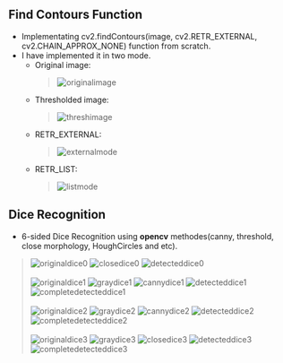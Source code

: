 ## Find Contours Function
- Implementating cv2.findContours(image, cv2.RETR_EXTERNAL, cv2.CHAIN_APPROX_NONE) function from scratch.
- I have implemented it in two mode.
  - Original image:
    >  ![originalimage](https://user-images.githubusercontent.com/77120507/146637101-a4a526cf-a519-4b14-9a4d-b0bc80b365c5.png)
  - Thresholded image:
    >  ![threshimage](https://user-images.githubusercontent.com/77120507/146637154-c80b9d36-e5fd-4350-a5c4-6fa8f2f9b01e.png)
  - RETR_EXTERNAL:
    > ![externalmode](https://user-images.githubusercontent.com/77120507/146637080-343680f3-4783-48f1-9546-e654bb279e82.png)
  - RETR_LIST:
    > ![listmode](https://user-images.githubusercontent.com/77120507/146637057-65e31e74-5a99-45c1-b3e6-2116eca909e5.png)

## Dice Recognition
- 6-sided Dice Recognition using **opencv** methodes(canny, threshold, close morphology, HoughCircles and etc).
> ![originaldice0](https://user-images.githubusercontent.com/77120507/146638304-956a7454-d5b9-4386-bf8c-5308c9b00c52.png)
![closedice0](https://user-images.githubusercontent.com/77120507/146638307-87acfae9-4b72-4989-8253-e57976b3d160.png)
![detecteddice0](https://user-images.githubusercontent.com/77120507/146638309-beca0da7-afad-477a-9631-263c71470a62.png)
<br></br>
> ![originaldice1](https://user-images.githubusercontent.com/77120507/146638330-553ca390-4833-4fff-b121-d15bb631f129.png)
![graydice1](https://user-images.githubusercontent.com/77120507/146638335-dbc3a9b5-d284-4c8c-9be5-d6d7ee68a996.png)
![cannydice1](https://user-images.githubusercontent.com/77120507/146638336-d4ef208d-f8f4-4732-93ae-4c63b869fe1b.png)
![detecteddice1](https://user-images.githubusercontent.com/77120507/146638338-21ff0ba1-c6da-40c6-9ce0-6c28277f9785.png)
![completedetecteddice1](https://user-images.githubusercontent.com/77120507/146638339-25d97612-1788-448d-b4a6-5f6621e39245.png)
<br></br>
> ![originaldice2](https://user-images.githubusercontent.com/77120507/146638360-9cfa629e-4989-477f-95a4-adeb8b5bd21d.png)
![graydice2](https://user-images.githubusercontent.com/77120507/146638364-b2676e25-1eb3-4b97-993b-531198ccb656.png)
![cannydice2](https://user-images.githubusercontent.com/77120507/146638366-534720e0-f2ae-4c51-9973-349f3fb34d44.png)
![detecteddice2](https://user-images.githubusercontent.com/77120507/146638367-1bb0e342-fbfe-4fef-a444-5cacb379a7f0.png)
![completedetecteddice2](https://user-images.githubusercontent.com/77120507/146638368-b5c4fc66-04b5-4263-aa76-9191a55cc339.png)
<br></br>
> ![originaldice3](https://user-images.githubusercontent.com/77120507/146638378-9d5a75eb-35ca-4431-b12d-b0199025bda7.png)
![graydice3](https://user-images.githubusercontent.com/77120507/146638382-c0ada667-d3bd-4df8-a702-b3ff07c70868.png)
![closedice3](https://user-images.githubusercontent.com/77120507/146638384-f7f6e01f-34a9-41db-9bb8-025c6882e94f.png)
![detecteddice3](https://user-images.githubusercontent.com/77120507/146638385-ef04ff82-9356-4792-a278-c66619f93c82.png)
![completedetecteddice3](https://user-images.githubusercontent.com/77120507/146638387-eb92c5aa-7dca-4563-b9bf-52292190cd08.png)
